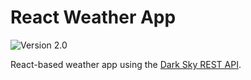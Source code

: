 # React Weather App

![Version 2.0](https://img.shields.io/badge/Version-2.0-brightgreen.svg)

React-based weather app using the [Dark Sky REST API](https://darksky.net/dev/docs).
